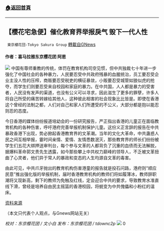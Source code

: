 ###  [:house:返回首頁](https://github.com/ourhimalayas/txt)
---


## 【樱花宅急便】催化教育界举报戾气 毁下一代人性
` 東京櫻花団-Tokyo Sakura Group` [轉載自GNews](https://gnews.org/zh-hans/1538235/)

#### 作者：喜马拉雅东京樱花团  阿恩
![](https://assets.gnews.org/wp-content/uploads/2021/09/28CHINAPLANKERS-web1-articleLarge.jpg)
中国有尊师重教的传统，体罚在教育机构司空见惯，但中共独裁七十年进一步强化了中国社会的各种暴力，人民要忍受中共政府残暴的血腥统治，员工要忍受企业主没人性的压榨，商贩要忍受税吏的横征暴敛，小贩要忍受城管如狼似虎的抢夺，而学生们则要忍受来自校园和家庭的暴力。在中共国，人人都是暴力的受害者，人民没有发声的渠道，也没有公义可以寻求，因此滋生了更多的罪孽，许多人将自己所受的痛苦转嫁给其他人，这种彼此相害的社会现象比比皆是。即使在香港这个曾经的法制之都，人们对自己和家人们所遭受的不公义，大部分都是抱以能忍则忍的态度。

今日香港的媒体纷纷报道培幼会的一份研究报告，严正指出香港的儿童正在面临教育机构的各种伤害，呼吁港府完善举报机制保护儿童。这份义正言辞的报告在中共暴政香港下出现，势必掀起香港教育界的文革潮。当年的文化大革命，中共蛊惑人民之间互相举报，霎时间亲情、爱情、友情悉数泯灭，那些教育界的师长们纷纷被学生们五花大绑押送审判台，每个参与文革的人都背负了沉重的血债而无法解脱，据爆料革命郭文贵先生透露，如今那些攀上中共权力巅峰的领导人，不乏被文革扭曲了心灵者，他们异于常人的暴政和变态的人生均源自文革的毒害。

由此可见，中共爪牙抛出的教育机构伤害港童的报告就是投石问路，港府则“顺应民意”推出强化版的举报机制，届时香港教育机构的教师们将如履薄冰，教师辞职潮将又现新高，剩下的教师为免触及红线，定会迎合中共的要求，导致教育水准直线下滑，曾经是培养自由民主摇篮的香港校园，将蜕变为中共傀儡和小粉红的温床。

[资料来源](https://www.hk01.com/%E7%A4%BE%E6%9C%83%E6%96%B0%E8%81%9E/677879/%E5%9F%B9%E5%B9%BC%E6%9C%83%E8%AA%BF%E6%9F%A5%E6%8F%AD%E9%80%BE%E5%85%A9%E6%88%90%E5%AD%B8%E7%AB%A5%E5%8D%8A%E5%B9%B4%E5%85%A7%E6%9B%BE%E5%8F%97%E5%82%B7%E5%AE%B3-%E6%9C%89%E8%80%81%E5%B8%AB%E7%94%A8%E9%9B%B7%E5%B0%84%E7%AD%86%E7%85%A7%E7%9C%BC)

（本文只代表个人观点，与Gnews网站无关）

*校对：东京樱花团 / 文小白
发布：东京樱花团 / tdownc2p*
![](https://assets.gnews.org/wp-content/uploads/2021/08/image0-1-36.jpg)
0
